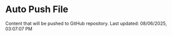 # Auto Push File

Content that will be pushed to GitHub repository.
Last updated: 08/06/2025, 03:07:07 PM